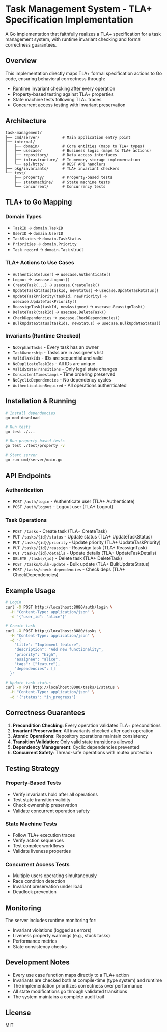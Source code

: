 # Task Management System - TLA+ Specification Implementation

A Go implementation that faithfully realizes a TLA+ specification for a task management system, with runtime invariant checking and formal correctness guarantees.

## Overview

This implementation directly maps TLA+ formal specification actions to Go code, ensuring behavioral correctness through:
- Runtime invariant checking after every operation
- Property-based testing against TLA+ properties
- State machine tests following TLA+ traces
- Concurrent access testing with invariant preservation

## Architecture

```
task-management/
├── cmd/server/          # Main application entry point
├── internal/
│   ├── domain/          # Core entities (maps to TLA+ types)
│   ├── usecase/         # Business logic (maps to TLA+ actions)
│   ├── repository/      # Data access interfaces
│   ├── infrastructure/  # In-memory storage implementation
│   └── api/http/        # REST API handlers
├── pkg/invariants/      # TLA+ invariant checkers
└── test/
    ├── property/        # Property-based tests
    ├── statemachine/    # State machine tests
    └── concurrent/      # Concurrency tests
```

## TLA+ to Go Mapping

### Domain Types
- `TaskID` → `domain.TaskID`
- `UserID` → `domain.UserID`
- `TaskStates` → `domain.TaskStatus`
- `Priorities` → `domain.Priority`
- `Task record` → `domain.Task` struct

### TLA+ Actions to Use Cases
- `Authenticate(user)` → `usecase.Authenticate()`
- `Logout` → `usecase.Logout()`
- `CreateTask(...)` → `usecase.CreateTask()`
- `UpdateTaskStatus(taskId, newStatus)` → `usecase.UpdateTaskStatus()`
- `UpdateTaskPriority(taskId, newPriority)` → `usecase.UpdateTaskPriority()`
- `ReassignTask(taskId, newAssignee)` → `usecase.ReassignTask()`
- `DeleteTask(taskId)` → `usecase.DeleteTask()`
- `CheckDependencies` → `usecase.CheckDependencies()`
- `BulkUpdateStatus(taskIds, newStatus)` → `usecase.BulkUpdateStatus()`

### Invariants (Runtime Checked)
- `NoOrphanTasks` - Every task has an owner
- `TaskOwnership` - Tasks are in assignee's list
- `ValidTaskIds` - IDs are sequential and valid
- `NoDuplicateTaskIds` - All IDs are unique
- `ValidStateTransitions` - Only legal state changes
- `ConsistentTimestamps` - Time ordering preserved
- `NoCyclicDependencies` - No dependency cycles
- `AuthenticationRequired` - All operations authenticated

## Installation & Running

```bash
# Install dependencies
go mod download

# Run tests
go test ./...

# Run property-based tests
go test ./test/property -v

# Start server
go run cmd/server/main.go
```

## API Endpoints

### Authentication
- `POST /auth/login` - Authenticate user (TLA+ Authenticate)
- `POST /auth/logout` - Logout user (TLA+ Logout)

### Task Operations
- `POST /tasks` - Create task (TLA+ CreateTask)
- `PUT /tasks/{id}/status` - Update status (TLA+ UpdateTaskStatus)
- `PUT /tasks/{id}/priority` - Update priority (TLA+ UpdateTaskPriority)
- `PUT /tasks/{id}/reassign` - Reassign task (TLA+ ReassignTask)
- `PUT /tasks/{id}/details` - Update details (TLA+ UpdateTaskDetails)
- `DELETE /tasks/{id}` - Delete task (TLA+ DeleteTask)
- `POST /tasks/bulk-update` - Bulk update (TLA+ BulkUpdateStatus)
- `POST /tasks/check-dependencies` - Check deps (TLA+ CheckDependencies)

## Example Usage

```bash
# Login
curl -X POST http://localhost:8080/auth/login \
  -H "Content-Type: application/json" \
  -d '{"user_id": "alice"}'

# Create task
curl -X POST http://localhost:8080/tasks \
  -H "Content-Type: application/json" \
  -d '{
    "title": "Implement feature",
    "description": "Add new functionality",
    "priority": "high",
    "assignee": "alice",
    "tags": ["feature"],
    "dependencies": []
  }'

# Update task status
curl -X PUT http://localhost:8080/tasks/1/status \
  -H "Content-Type: application/json" \
  -d '{"status": "in_progress"}'
```

## Correctness Guarantees

1. **Precondition Checking**: Every operation validates TLA+ preconditions
2. **Invariant Preservation**: All invariants checked after each operation
3. **Atomic Operations**: Repository operations maintain consistency
4. **Transition Validation**: Only valid state transitions allowed
5. **Dependency Management**: Cyclic dependencies prevented
6. **Concurrent Safety**: Thread-safe operations with mutex protection

## Testing Strategy

### Property-Based Tests
- Verify invariants hold after all operations
- Test state transition validity
- Check ownership preservation
- Validate concurrent operation safety

### State Machine Tests
- Follow TLA+ execution traces
- Verify action sequences
- Test complex workflows
- Validate liveness properties

### Concurrent Access Tests
- Multiple users operating simultaneously
- Race condition detection
- Invariant preservation under load
- Deadlock prevention

## Monitoring

The server includes runtime monitoring for:
- Invariant violations (logged as errors)
- Liveness property warnings (e.g., stuck tasks)
- Performance metrics
- State consistency checks

## Development Notes

- Every use case function maps directly to a TLA+ action
- Invariants are checked both at compile-time (type system) and runtime
- The implementation prioritizes correctness over performance
- All state modifications go through validated transitions
- The system maintains a complete audit trail

## License

MIT